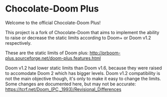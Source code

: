 # Chocolate-Doom Plus

Welcome to the official Chocolate-Doom Plus!

This project is a fork of Chocolate-Doom that aims to implement the ability to raise or decrease the static limits according to Doom+ or Doom v1.2 respectively. 

These are the static limits of Doom plus: http://prboom-plus.sourceforge.net/doom-plus.features.html

Doom v1.2 had lower static limits than Doom v1.6, because they were raised to accomodate Doom 2 which has bigger levels. Doom v1.2 compatibility is not the main objective though, it's only to make it easy to change the limits. Some changes are documented here, but may not be accurate: https://tcrf.net/Doom_(PC,_1993)/Revisional_Differences
